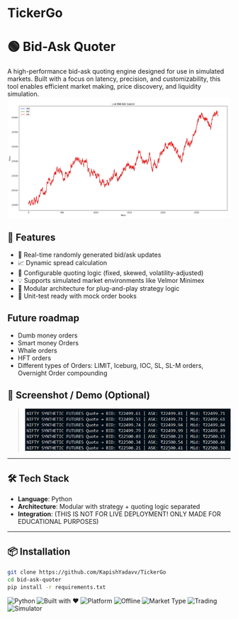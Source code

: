# TickerGo
# 🟢 Bid-Ask Quoter

A high-performance bid-ask quoting engine designed for use in simulated markets. Built with a focus on latency, precision, and customizability, this tool enables efficient market making, price discovery, and liquidity simulation.
![image](https://github.com/KapishYadavv/TickerGo/blob/29bc08f9c6582f86a0774546b4cf5e2f8ad901c4/Screenshot%202025-07-29%20211721.png)

## 🚀 Features

- 🔁 Real-time randomly generated bid/ask updates
- 📈 Dynamic spread calculation
- 🎯 Configurable quoting logic (fixed, skewed, volatility-adjusted)
- 💡 Supports simulated market environments like Velmor Minimex
- 🔌 Modular architecture for plug-and-play strategy logic
- 🧪 Unit-test ready with mock order books

## Future roadmap
- Dumb money orders
- Smart money Orders
- Whale orders
- HFT orders
- Different types of Orders: LIMIT, Iceburg, IOC, SL, SL-M orders, Overnight Order compounding

## 📸 Screenshot / Demo (Optional)
> ![image](https://github.com/KapishYadavv/TickerGo/blob/d7afe35a5703e8a885d3d0e8794c9649c83126e6/assets/terminalquoter1.png)

---

## 🛠️ Tech Stack

- **Language**: Python 
- **Architecture**: Modular with strategy + quoting logic separated
- **Integration**: (THIS IS NOT FOR LIVE DEPLOYMENT! ONLY MADE FOR EDUCATIONAL PURPOSES)

---

## 📦 Installation

```bash
git clone https://github.com/KapishYadavv/TickerGo
cd bid-ask-quoter
pip install -r requirements.txt   
```




![Python](https://img.shields.io/badge/Made%20With-Python-blue)
![Built with ❤️](https://img.shields.io/badge/Built%20with-%E2%9D%A4-red)
![Platform](https://img.shields.io/badge/Platform-Windows-0078D6?logo=windows)
![Offline](https://img.shields.io/badge/Status-Offline-important)
![Market Type](https://img.shields.io/badge/Domain-Capital%20Markets-blue?logo=chart-line)
![Trading](https://img.shields.io/badge/Focus-Options%20%26%20Algo%20Trading-critical?logo=chart-bar)
![Simulator](https://img.shields.io/badge/Built%20For-Simulated%20Markets-lightgrey?logo=lightning)


